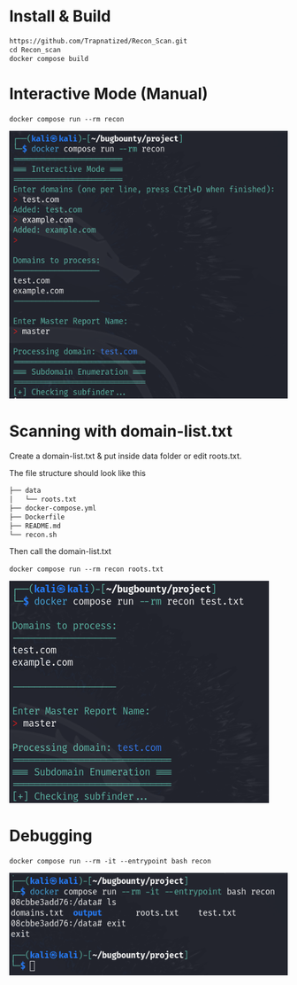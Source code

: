 # Install & Build
```
https://github.com/Trapnatized/Recon_Scan.git
cd Recon_scan
docker compose build
```

# Interactive Mode (Manual)
`docker compose run --rm recon`

![alt text](screenshots/image-1.png)

# Scanning with domain-list.txt
Create a domain-list.txt & put inside data folder or edit roots.txt.

The file structure should look like this
```
├── data
│   └── roots.txt
├── docker-compose.yml
├── Dockerfile
├── README.md
└── recon.sh
```

Then call the domain-list.txt

`docker compose run --rm recon roots.txt`

![alt text](screenshots/image.png)

# Debugging
`docker compose run --rm -it --entrypoint bash recon`

![alt text](screenshots/image-2.png)
